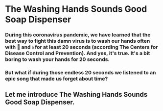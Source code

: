 # The Washing Hands Sounds Good Soap Dispenser

### During this coronavirus pandemic, we have learned that the best way to fight this damn virus is to wash our hands often with :soap: and :droplet: for at least 20 seconds (according The Centers for Disease Control and Prevention). And yes, it's true. It's a bit boring to wash your hands for 20 seconds.

### But what if during those endless 20 seconds we listened to an epic song that made us forget about time?

## Let me introduce The Washing Hands Sounds Good Soap Dispenser.
